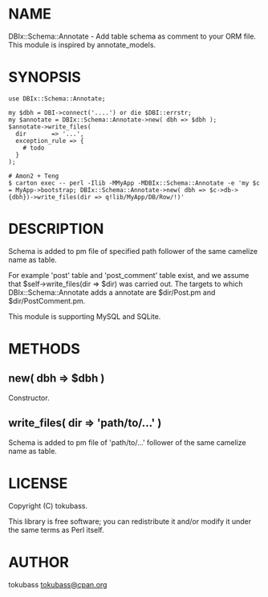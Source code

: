 # NAME

DBIx::Schema::Annotate - Add table schema as comment to your ORM file. This module is inspired by annotate\_models.

# SYNOPSIS

    use DBIx::Schema::Annotate;

    my $dbh = DBI->connect('....') or die $DBI::errstr;
    my $annotate = DBIx::Schema::Annotate->new( dbh => $dbh );
    $annotate->write_files(
      dir       => '...',
      exception_rule => {
        # todo
      }
    );

    # Amon2 + Teng
    $ carton exec -- perl -Ilib -MMyApp -MDBIx::Schema::Annotate -e 'my $c = MyApp->bootstrap; DBIx::Schema::Annotate->new( dbh => $c->db->{dbh})->write_files(dir => q!lib/MyApp/DB/Row/!)'

# DESCRIPTION

Schema is added to pm file of specified path follower of the same camelize name as table.

For example 'post' table and 'post\_comment' table exist, and we assume that $self->write\_files(dir => $dir) was carried out.
The targets to which DBIx::Schema::Annotate adds a annotate are $dir/Post.pm and $dir/PostComment.pm.

This module is supporting MySQL and SQLite.

# METHODS

## new( dbh => $dbh )

Constructor.

## write\_files( dir => 'path/to/...' )

Schema is added to pm file of 'path/to/...' follower of the same camelize name as table.

# LICENSE

Copyright (C) tokubass.

This library is free software; you can redistribute it and/or modify
it under the same terms as Perl itself.

# AUTHOR

tokubass <tokubass@cpan.org>

